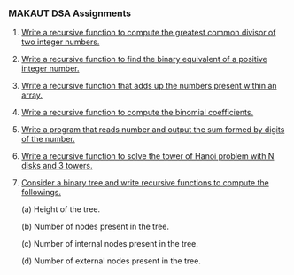 ### MAKAUT DSA Assignments

1. [Write a recursive function to compute the greatest common divisor of two integer numbers.](1_gcd.c)

2. [Write a recursive function to find the binary equivalent of a positive integer number.](2_binary_equivalent.c)

3. [Write a recursive function that adds up the numbers present within an array.](3_sum_of_array.c)

4. [Write a recursive function to compute the binomial coefficients.](4_binary_coffecient.c)

5. [Write a program that reads number and output the sum formed by digits of the number.](5_sum_of_digits.c)

6. [Write a recursive function to solve the tower of Hanoi problem with N disks and 3 towers.](6_tower_of_hanoi.c)

7. [Consider a binary tree and write recursive functions to compute the followings.](7_binary_tree_computation.c)

   (a) Height of the tree.

   (b) Number of nodes present in the tree.

   (c) Number of internal nodes present in the tree.

   (d) Number of external nodes present in the tree.
